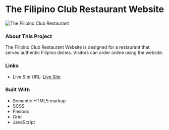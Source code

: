 # The Filipino Club Restaurant Website
![The Filipino Club Restaurant](tfcmockup.png)

### About This Project
The Filipino Club Restaurant Website is designed for a restaurant that serves authentic Filipino dishes. Visitors can order online using the website.

### Links
- Live Site URL: [Live Site](https://thefilipinoclubresto.vercel.app/#menu)

### Built With
- Semantic HTML5 markup
- SCSS
- Flexbox
- Grid
- JavaScript
